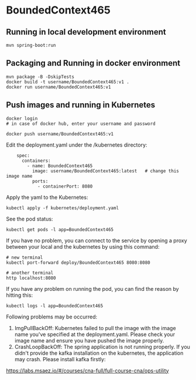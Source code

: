 # BoundedContext465

## Running in local development environment

```
mvn spring-boot:run
```

## Packaging and Running in docker environment

```
mvn package -B -DskipTests
docker build -t username/BoundedContext465:v1 .
docker run username/BoundedContext465:v1
```

## Push images and running in Kubernetes

```
docker login 
# in case of docker hub, enter your username and password

docker push username/BoundedContext465:v1
```

Edit the deployment.yaml under the /kubernetes directory:
```
    spec:
      containers:
        - name: BoundedContext465
          image: username/BoundedContext465:latest   # change this image name
          ports:
            - containerPort: 8080

```

Apply the yaml to the Kubernetes:
```
kubectl apply -f kubernetes/deployment.yaml
```

See the pod status:
```
kubectl get pods -l app=BoundedContext465
```

If you have no problem, you can connect to the service by opening a proxy between your local and the kubernetes by using this command:
```
# new terminal
kubectl port-forward deploy/BoundedContext465 8080:8080

# another terminal
http localhost:8080
```

If you have any problem on running the pod, you can find the reason by hitting this:
```
kubectl logs -l app=BoundedContext465
```

Following problems may be occurred:

1. ImgPullBackOff:  Kubernetes failed to pull the image with the image name you've specified at the deployment.yaml. Please check your image name and ensure you have pushed the image properly.
1. CrashLoopBackOff: The spring application is not running properly. If you didn't provide the kafka installation on the kubernetes, the application may crash. Please install kafka firstly:

https://labs.msaez.io/#/courses/cna-full/full-course-cna/ops-utility

